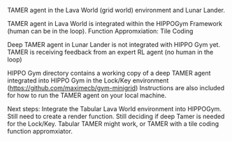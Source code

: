TAMER agent in the Lava World (grid world) environment and Lunar Lander.

TAMER agent in Lava World is integrated within the HIPPOGym Framework (human can be in the loop). Function Appromxiation: Tile Coding

Deep TAMER agent in Lunar Lander is not integrated with HIPPO Gym yet. TAMER is receiving feedback from an expert RL agent (no human in the loop)


HIPPO Gym directory contains a working copy of a deep TAMER agent integrated into HIPPO Gym in the Lock/Key environment (https://github.com/maximecb/gym-minigrid)
Instructions are also included for how to run the TAMER agent on your local machine. 

Next steps:
Integrate the Tabular Lava World environment into HIPPOGym. Still need to create a render function.
Still deciding if deep Tamer is needed for the Lock/Key. Tabular TAMER might work, or TAMER with a tile coding function appromxiator. 
